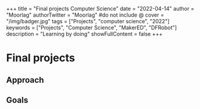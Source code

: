 +++
title = "Final projects Computer Science"
date = "2022-04-14"
author = "Moorlag"
authorTwitter = "Moorlag" #do not include @
cover = "/img/badger.jpg"
tags = ["Projects", "computer science", "2022"]
keywords = ["Projects", "Computer Science", "MakerED", "DFRobot"]
description = "Learning by doing"
showFullContent = false
+++
# Final projects

## Approach

## Goals
